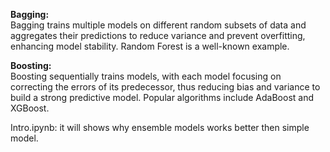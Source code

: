 
**Bagging:**  
Bagging trains multiple models on different random subsets of data and aggregates their predictions to reduce variance and prevent overfitting, enhancing model stability. Random Forest is a well-known example.

**Boosting:**  
Boosting sequentially trains models, with each model focusing on correcting the errors of its predecessor, thus reducing bias and variance to build a strong predictive model. Popular algorithms include AdaBoost and XGBoost.

Intro.ipynb: it will shows why ensemble models works better then simple model.
